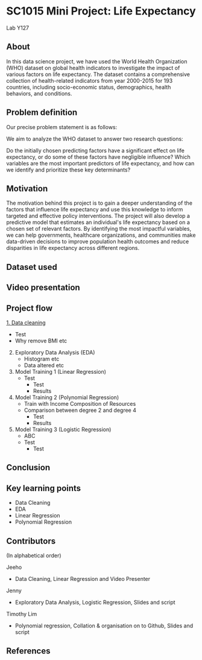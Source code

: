 # SC1015 Mini Project: Life Expectancy
Lab Y127 
## About

In this data science project, we have used the World Health Organization (WHO) dataset on global health indicators to investigate the impact of various factors on life expectancy. The dataset contains a comprehensive collection of health-related indicators from year 2000-2015 for 193 countries, including socio-economic status, demographics, health behaviors, and conditions.

## Problem definition

Our precise problem statement is as follows:

We aim to analyze the WHO dataset to answer two research questions:

Do the initially chosen predicting factors have a significant effect on life expectancy, or do some of these factors have negligible influence?
Which variables are the most important predictors of life expectancy, and how can we identify and prioritize these key determinants?

## Motivation

The motivation behind this project is to gain a deeper understanding of the factors that influence life expectancy and use this knowledge to inform targeted and effective policy interventions. The project will also develop a predictive model that estimates an individual's life expectancy based on a chosen set of relevant factors. By identifying the most impactful variables, we can help governments, healthcare organizations, and communities make data-driven decisions to improve population health outcomes and reduce disparities in life expectancy across different regions.

## Dataset used


## Video presentation

## Project flow
[1. Data cleaning](https://github.com/TimSeaM/SC1015-Mini-Project-/blob/main/Data%20Cleaning.ipynb "1. Data cleaning")
   - Test
   - Why remove BMI etc
2. Exploratory Data Analysis (EDA)
   - Histogram etc
   - Data altered etc
3. Model Training 1 (Linear Regression)
   - Test
     - Test
     - Results
4. Model Training 2 (Polynomial Regression)
   - Train with Income Composition of Resources
   - Comparison between degree 2 and degree 4
     - Test
     - Results
5. Model Training 3 (Logistic Regression)
   - ABC
   - Test
     - Test
## Conclusion

## Key learning points
- Data Cleaning
- EDA
- Linear Regression 
- Polynomial Regression
## Contributors
(In alphabetical order)

Jeeho
- Data Cleaning, Linear Regression and Video Presenter 

Jenny
- Exploratory Data Analysis, Logistic Regression, Slides and script

Timothy Lim
- Polynomial regression, Collation & organisation on to Github, Slides and script
## References
